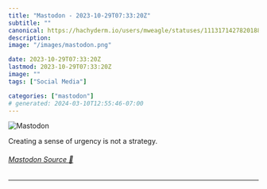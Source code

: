 ```yaml
---
title: "Mastodon - 2023-10-29T07:33:20Z"
subtitle: ""
canonical: https://hachyderm.io/users/mweagle/statuses/111317142782018896
description:
image: "/images/mastodon.png"

date: 2023-10-29T07:33:20Z
lastmod: 2023-10-29T07:33:20Z
image: ""
tags: ["Social Media"]

categories: ["mastodon"]
# generated: 2024-03-10T12:55:46-07:00
---
```

![Mastodon](/images/mastodon.png)

<p>Creating a sense of urgency is not a strategy.</p>


###### [Mastodon Source 🐘](https://hachyderm.io/@mweagle/111317142782018896)

___
